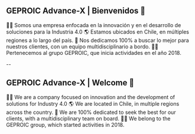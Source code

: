 ## GEPROIC Advance-X | Bienvenidos 👋

🙋‍♀️ Somos una empresa enfocada en la innovación y en el desarrollo de soluciones para la Industria 4.0
🌎 Estamos ubicados en Chile, en múltiples regiones a lo largo del país.
🔎 Nos dedicamos 100% a buscar lo mejor para nuestros clientes, con un equipo multidisciplinario a bordo.
👩‍💻 Pertenecemos al grupo GEPROIC, que inicia actividades en el año 2018.

--

## GEPROIC Advance-X | Welcome 👋

🙋‍♀ We are a company focused on innovation and the development of solutions for Industry 4.0
🌎 We are located in Chile, in multiple regions across the country.
🔎 We are 100% dedicated to seek the best for our clients, with a multidisciplinary team on board. 
👩‍💻 We belong to the GEPROIC group, which started activities in 2018.
